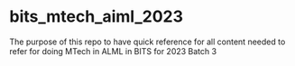 # bits_mtech_aiml_2023
The purpose of this repo to have quick reference for all content needed to refer for doing MTech in ALML in BITS for 2023 Batch 3
